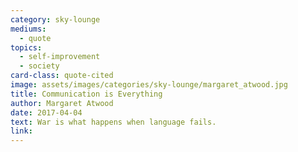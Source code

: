 ```yaml
---
category: sky-lounge
mediums:
  - quote
topics:
  - self-improvement
  - society
card-class: quote-cited
image: assets/images/categories/sky-lounge/margaret_atwood.jpg
title: Communication is Everything
author: Margaret Atwood
date: 2017-04-04
text: War is what happens when language fails.
link:
---
```

